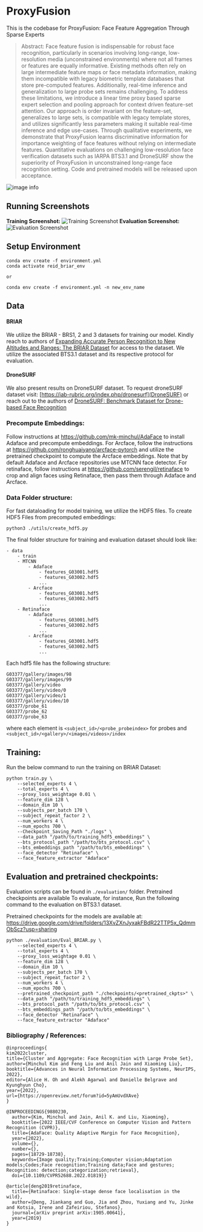# ProxyFusion

This is the codebase for ProxyFusion: Face Feature Aggregation Through Sparse Experts

> Abstract:
Face feature fusion is indispensable for robust face recognition, particularly in scenarios involving long-range, low-resolution media (unconstrained environments) where not all frames or features are equally informative. Existing methods often rely on large intermediate feature maps or face metadata information, making them incompatible with legacy biometric template databases that store pre-computed features. Additionally, real-time inference and generalization to large probe sets remains challenging. To address these limitations, we introduce a linear time proxy based sparse expert selection and pooling approach for context driven feature-set attention. Our approach is order invariant on the feature-set, generalizes to large sets, is compatible with legacy template stores, and utilizes significantly less parameters making it suitable real-time inference and edge use-cases. Through qualitative experiments, we demonstrate that ProxyFusion learns discriminative information for importance weighting of face features without relying on intermediate features. Quantitative evaluations on challenging low-resolution face verification datasets such as IARPA BTS3.1 and DroneSURF show the superiority of ProxyFusion in unconstrained long-range face recognition setting. Code and pretrained models will be released upon acceptance.

![image info](./images/architecture.png)

## Running Screenshots 

**Training Screenshot:**
![Training Screenshot](./images/training_screenshot.png)
**Evaluation Screenshot:**
![Evaluation Screenshot](./images/evaluation_screenshot.png)


## Setup Environment

```
conda env create -f environment.yml
conda activate reid_briar_env

or 

conda env create -f environment.yml -n new_env_name
```

## Data

#### BRIAR
We utilize the BRIAR - BRS1, 2 and 3 datasets for training our model. Kindly reach to authors of [Expanding Accurate Person Recognition to New Altitudes and Ranges: The
BRIAR Dataset](https://openaccess.thecvf.com/content/WACV2023W/LRR/papers/Cornett_Expanding_Accurate_Person_Recognition_to_New_Altitudes_and_Ranges_The_WACVW_2023_paper.pdf) for access to the dataset. We utilize the associated BTS3.1 dataset and its respective protocol for evaluation.

#### DroneSURF

We also present results on DroneSURF dataset. To request droneSURF dataset visit: [https://iab-rubric.org/index.php/dronesurf](DroneSURF) or reach out to the authors of [DroneSURF: Benchmark Dataset for Drone-based Face Recognition
](https://ieeexplore.ieee.org/document/8756593)


### Precompute Embeddings:

Follow instructions at https://github.com/mk-minchul/AdaFace to install Adaface and precompute embeddings. For Arcface, follow the instructions at https://github.com/ronghuaiyang/arcface-pytorch and utilize the pretrained checkpoint to compute the Arcface embeddings. Note that by default Adaface and Arcface repositories use MTCNN face detector. For retinaface, follow instructions at https://github.com/serengil/retinaface to crop and align faces using Retinaface, then pass them through Adaface and Arcface. 

### Data Folder structure:
For fast dataloading for model training, we utilize the HDF5 files. To create HDF5 Files from precomputed embeddings:

```
python3 ./utils/create_hdf5.py
```

The final folder structure for training and evaluation dataset should look like:
```
- data
    - train
    - MTCNN
        - Adaface
            - features_G03001.hdf5
            - features_G03002.hdf5
            ...
        - Arcface
            - features_G03001.hdf5
            - features_G03002.hdf5
            ...
    - Retinaface
        - Adaface
            - features_G03001.hdf5
            - features_G03002.hdf5
            ...
        - Arcface
            - features_G03001.hdf5
            - features_G03002.hdf5
            ...
```

Each hdf5 file has the following structure:
```
G03377/gallery/images/98
G03377/gallery/images/99
G03377/gallery/video
G03377/gallery/video/0
G03377/gallery/video/1
G03377/gallery/video/10
G03377/probe_61
G03377/probe_62
G03377/probe_63
```
where each element is `<subject_id>/<probe_probeindex>` for probes and `<subject_id>/<gallery>/<images/videos>/index`

## Training:

Run the below command to run the training on BRIAR Dataset:

```
python train.py \
    --selected_experts 4 \
    --total_experts 4 \
    --proxy_loss_weightage 0.01 \
    --feature_dim 128 \
    --domain_dim 10 \
    --subjects_per_batch 170 \
    --subject_repeat_factor 2 \
    --num_workers 4 \
    --num_epochs 700 \
    --Checkpoint_Saving_Path "./logs" \
    --data_path "/path/to/training_hdf5_embeddings" \
    --bts_protocol_path "/path/to/bts_protocol.csv" \
    --bts_embeddings_path "/path/to/bts_embeddings" \
    --face_detector "Retinaface" \
    --face_feature_extractor "Adaface"
```

## Evaluation and pretrained checkpoints:

Evaluation scripts can be found in `./evaluation/` folder.  Pretrained checkpoints are available  To evaluate, for instance, Run the following command to the evaluation on BTS3.1 dataset.

Pretrained checkpoints for the models are available at: https://drive.google.com/drive/folders/13XvZXnJyxakFBdR22TTP5x_QdmmObScz?usp=sharing

```
python ./evaluation/Eval_BRIAR.py \
    --selected_experts 4 \
    --total_experts 4 \
    --proxy_loss_weightage 0.01 \
    --feature_dim 128 \
    --domain_dim 10 \
    --subjects_per_batch 170 \
    --subject_repeat_factor 2 \
    --num_workers 4 \
    --num_epochs 700 \
    --pretrained_checkpoint_path "./checkpoints/<pretrained_ckpts>" \
    --data_path "/path/to/training_hdf5_embeddings" \
    --bts_protocol_path "/path/to/bts_protocol.csv" \
    --bts_embeddings_path "/path/to/bts_embeddings" \
    --face_detector "Retinaface" \
    --face_feature_extractor "Adaface"
```

### Bibliography / References:

```
@inproceedings{
kim2022cluster,
title={Cluster and Aggregate: Face Recognition with Large Probe Set},
author={Minchul Kim and Feng Liu and Anil Jain and Xiaoming Liu},
booktitle={Advances in Neural Information Processing Systems, NeurIPS, 2022},
editor={Alice H. Oh and Alekh Agarwal and Danielle Belgrave and Kyunghyun Cho},
year={2022},
url={https://openreview.net/forum?id=5yAmUvdXAve}
}
```


```
@INPROCEEDINGS{9880230,
  author={Kim, Minchul and Jain, Anil K. and Liu, Xiaoming},
  booktitle={2022 IEEE/CVF Conference on Computer Vision and Pattern Recognition (CVPR)}, 
  title={AdaFace: Quality Adaptive Margin for Face Recognition}, 
  year={2022},
  volume={},
  number={},
  pages={18729-18738},
  keywords={Image quality;Training;Computer vision;Adaptation models;Codes;Face recognition;Training data;Face and gestures; Recognition: detection;categorization;retrieval},
  doi={10.1109/CVPR52688.2022.01819}}
```

```
@article{deng2019retinaface,
  title={Retinaface: Single-stage dense face localisation in the wild},
  author={Deng, Jiankang and Guo, Jia and Zhou, Yuxiang and Yu, Jinke and Kotsia, Irene and Zafeiriou, Stefanos},
  journal={arXiv preprint arXiv:1905.00641},
  year={2019}
}
```
